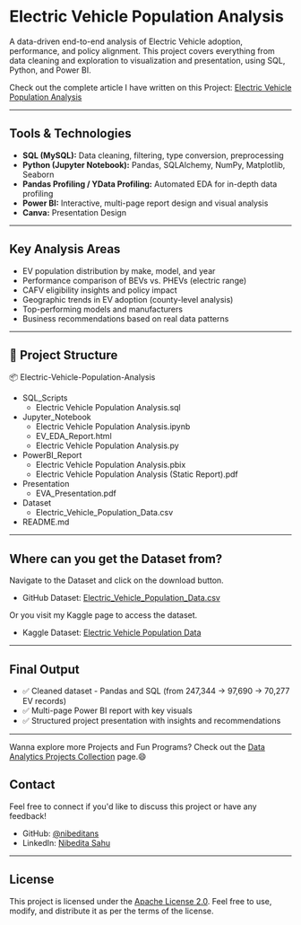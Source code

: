# Electric Vehicle Population Analysis

A data-driven end-to-end analysis of Electric Vehicle adoption, performance, and policy alignment. This project covers everything from data cleaning and exploration to visualization and presentation, using SQL, Python, and Power BI.

Check out the complete article I have written on this Project: [Electric Vehicle Population Analysis](https://nsdsda.medium.com/electric-vehicle-population-analysis-13608bb3467c)

----

## Tools & Technologies

- **SQL (MySQL):** Data cleaning, filtering, type conversion, preprocessing  
- **Python (Jupyter Notebook):** Pandas, SQLAlchemy, NumPy, Matplotlib, Seaborn
- **Pandas Profiling / YData Profiling:** Automated EDA for in-depth data profiling
- **Power BI:** Interactive, multi-page report design and visual analysis
- **Canva:** Presentation Design

----

## Key Analysis Areas

- EV population distribution by make, model, and year  
- Performance comparison of BEVs vs. PHEVs (electric range)  
- CAFV eligibility insights and policy impact  
- Geographic trends in EV adoption (county-level analysis)  
- Top-performing models and manufacturers  
- Business recommendations based on real data patterns

----

## 📁 Project Structure

📦 Electric-Vehicle-Population-Analysis
- SQL_Scripts
    - Electric Vehicle Population Analysis.sql
- Jupyter_Notebook
    - Electric Vehicle Population Analysis.ipynb
    - EV_EDA_Report.html
    - Electric Vehicle Population Analysis.py
- PowerBI_Report
    - Electric Vehicle Population Analysis.pbix
    - Electric Vehicle Population Analysis (Static Report).pdf
- Presentation
    - EVA_Presentation.pdf
- Dataset
    - Electric_Vehicle_Population_Data.csv
- README.md

----

## Where can you get the Dataset from?

Navigate to the Dataset and click on the download button.
- GitHub Dataset: [Electric_Vehicle_Population_Data.csv](https://github.com/nibeditans/Electric-Vehicle-Population-Analysis/blob/main/Electric_Vehicle_Population_Data.csv)

Or you visit my Kaggle page to access the dataset.
- Kaggle Dataset: [Electric Vehicle Population Data](https://www.kaggle.com/datasets/nibeditasahu/electric-vehicle-population-analysis/data?select=Electric_Vehicle_Population_Data.csv)

----

## Final Output

- ✅ Cleaned dataset - Pandas and SQL (from 247,344 → 97,690 → 70,277 EV records)
- ✅ Multi-page Power BI report with key visuals
- ✅ Structured project presentation with insights and recommendations

----

Wanna explore more Projects and Fun Programs? Check out the [Data Analytics Projects Collection](https://github.com/nibeditans/A-Few-Data-Analytics-Projects) page.😄

## Contact

Feel free to connect if you'd like to discuss this project or have any feedback!

- GitHub: [@nibeditans](https://github.com/nibeditans)
- LinkedIn: [Nibedita Sahu](https://in.linkedin.com/in/ns-nibedita-sahu)

----

## License
This project is licensed under the [Apache License 2.0](https://github.com/nibeditans/Electric-Vehicle-Population-Analysis/blob/main/LICENSE). Feel free to use, modify, and distribute it as per the terms of the license.
